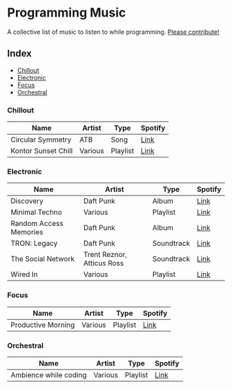 # Programming Music

A collective list of music to listen to while programming. [Please contribute!](https://github.com/mariusschulz/programming-music/blob/master/CONTRIBUTING.md)

## Index

- [Chillout](#chillout)
- [Electronic](#electronic)
- [Focus](#focus)
- [Orchestral](#orchestral)

### Chillout

| Name | Artist | Type | Spotify |
|---|---|---|---|
| Circular Symmetry | ATB | Song | [Link](https://open.spotify.com/track/7CR0lIrkxYmHThUbqluw9J) |
| Kontor Sunset Chill | Various | Playlist | [Link](https://open.spotify.com/user/1124518175/playlist/3D3jROkbtVUzRdWwH7Khnw) |

### Electronic

| Name | Artist | Type | Spotify |
|---|---|---|---|
| Discovery | Daft Punk | Album | [Link](https://open.spotify.com/album/2noRn2Aes5aoNVsU6iWThc) |
| Minimal Techno | Various | Playlist | [Link](https://open.spotify.com/user/alekzanther/playlist/0B3WoheGNqol1B69LM9Y8n) |
| Random Access Memories | Daft Punk | Album | [Link](https://open.spotify.com/album/4m2880jivSbbyEGAKfITCa) |
| TRON: Legacy | Daft Punk | Soundtrack | [Link](https://open.spotify.com/album/40EZGFRJY2R43IPiOnFelG) |
| The Social Network | Trent Reznor, Atticus Ross | Soundtrack | [Link](https://open.spotify.com/album/1ijkFiMeHopKkHyvQCWxUa) |
| Wired In | Various | Playlist | [Link](https://open.spotify.com/user/tomzorzhu/playlist/6FBP8geEcJX2lYnsVxfvYl) |

### Focus

| Name | Artist | Type | Spotify |
|---|---|---|---|
| Productive Morning | Various | Playlist | [Link](https://open.spotify.com/user/spotify/playlist/37i9dQZF1DX6T5dWVv97mp) |

### Orchestral

| Name | Artist | Type | Spotify |
|---|---|---|---|
| Ambience while coding | Various | Playlist | [Link](https://open.spotify.com/user/resalire/playlist/3Z8uzEtTyX2qmpXX4ZXV7p) |
